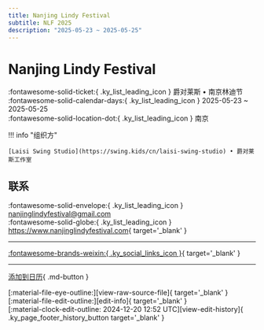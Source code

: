 ```yaml
---
title: Nanjing Lindy Festival
subtitle: NLF 2025
description: "2025-05-23 ~ 2025-05-25"
---
```


# Nanjing Lindy Festival 

:fontawesome-solid-ticket:{ .ky_list_leading_icon } 爵对莱斯 • 南京林迪节  
:fontawesome-solid-calendar-days:{ .ky_list_leading_icon } 2025-05-23 ~ 2025-05-25  
:fontawesome-solid-location-dot:{ .ky_list_leading_icon } 南京  

!!! info "组织方"

    [Laisi Swing Studio](https://swing.kids/cn/laisi-swing-studio) • 爵对莱斯工作室  

## 联系

:fontawesome-solid-envelope:{ .ky_list_leading_icon } <nanjinglindyfestival@gmail.com>  
:fontawesome-solid-globe:{ .ky_list_leading_icon } <https://www.nanjinglindyfestival.com>{ target='_blank' }  

---

 [:fontawesome-brands-weixin:{ .ky_social_links_icon }](https://mp.weixin.qq.com/s/wJjYM82-ikXHsglW9JSnbA){ target='_blank' }

---

[添加到日历](https://swing.news/ics/zh-Hans/2025/cn/nanjing-lindy-festival-2025.ics){ .md-button }

<div class="ky_page_footer" markdown>
<div class="ky_page_footer_trailing" markdown="span">
[:material-file-eye-outline:][view-raw-source-file]{ target='_blank' }
[:material-file-edit-outline:][edit-info]{ target='_blank' }
</div>
<div class="ky_page_footer_leading" markdown="span">
[:material-clock-edit-outline: 2024-12-20 12:52 UTC][view-edit-history]{ .ky_page_footer_history_button target='_blank' }
</div>
</div>

[view-raw-source-file]: https://github.com/swingdance/events/blob/main/2025/cn/nanjing-lindy-festival-2025.json "查看原始源文件"
[edit-info]: https://github.com/swingdance/events/issues/new?assignees=&labels=update+event&projects=&template=03-update_entity.yml&title=%5B2025%2Fcn%5D%20Nanjing%20Lindy%20Festival&region=cn&year=2025&id=nanjing-lindy-festival-2025&name=Nanjing%20Lindy%20Festival&org_id=laisi-swing-studio "编辑信息"

[view-edit-history]: https://github.com/swingdance/events/commits/main/2025/cn/nanjing-lindy-festival-2025.json "查看编辑历史"
